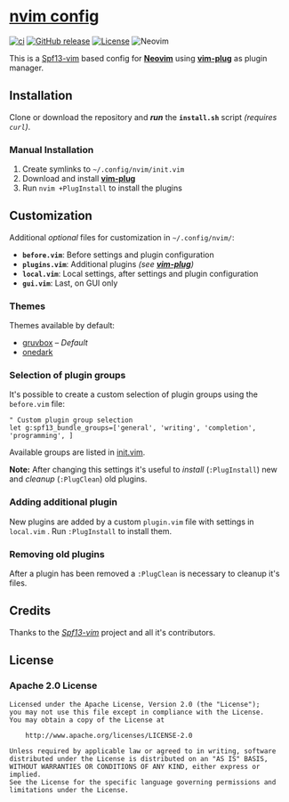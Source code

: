 # [nvim config](https://github.com/offa/nvim-config)

[![ci](https://github.com/offa/nvim-config/actions/workflows/ci.yml/badge.svg)](https://github.com/offa/nvim-config/actions/workflows/ci.yml)
[![GitHub release](https://img.shields.io/github/release/offa/nvim-config.svg)](https://github.com/offa/nvim-config/releases)
[![License](https://img.shields.io/badge/license-Apache2.0-yellow.svg)](LICENSE)
![Neovim](https://img.shields.io/badge/nvim-0.7.0+-green.svg)

This is a [Spf13-vim](https://github.com/spf13/spf13-vim) based config for [**Neovim**](https://neovim.io/) using [**vim-plug**] as plugin manager.

## Installation

Clone or download the repository and ***run*** the **`install.sh`** script *(requires `curl`)*.

### Manual Installation

1. Create symlinks to `~/.config/nvim/init.vim`
1. Download and install [**vim-plug**](https://github.com/junegunn/vim-plug)
1. Run `nvim +PlugInstall` to install the plugins

## Customization

Additional *optional* files for customization in `~/.config/nvim/`:

- **`before.vim`**: Before settings and plugin configuration
- **`plugins.vim`**: Additional plugins *(see [**vim-plug**])*
- **`local.vim`**: Local settings, after settings and plugin configuration
- **`gui.vim`**: Last, on GUI only

### Themes

Themes available by default:

- [gruvbox](https://github.com/morhetz/gruvbox) – *Default*
- [onedark](https://github.com/joshdick/onedark.vim)

### Selection of plugin groups

It's possible to create a custom selection of plugin groups using the `before.vim` file:

```vim
" Custom plugin group selection
let g:spf13_bundle_groups=['general', 'writing', 'completion', 'programming', ]
```

Available groups are listed in [init.vim](./init.vim).

**Note:** After changing this settings it's useful to *install* (`:PlugInstall`) new and *cleanup* (`:PlugClean`) old plugins.

### Adding additional plugin

New plugins are added by a custom `plugin.vim` file with settings in `local.vim` . Run `:PlugInstall` to install them.

### Removing old plugins

After a plugin has been removed a `:PlugClean` is necessary to cleanup it's files.

## Credits

Thanks to the [*Spf13-vim*](https://github.com/spf13/spf13-vim) project and all it's contributors.

## License

### Apache 2.0 License

```text
Licensed under the Apache License, Version 2.0 (the "License");
you may not use this file except in compliance with the License.
You may obtain a copy of the License at

    http://www.apache.org/licenses/LICENSE-2.0

Unless required by applicable law or agreed to in writing, software
distributed under the License is distributed on an "AS IS" BASIS,
WITHOUT WARRANTIES OR CONDITIONS OF ANY KIND, either express or implied.
See the License for the specific language governing permissions and
limitations under the License.
```

[**vim-plug**]: https://github.com/junegunn/vim-plug
